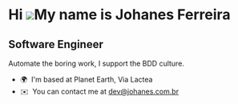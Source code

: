Hi ![](https://user-images.githubusercontent.com/18350557/176309783-0785949b-9127-417c-8b55-ab5a4333674e.gif)My name is Johanes Ferreira
========================================================================================================================================

Software Engineer
-----------------

Automate the boring work, I support the BDD culture.

* 🌍  I'm based at Planet Earth, Via Lactea
* ✉️  You can contact me at [dev@johanes.com.br](mailto:dev@johanes.com.br)
